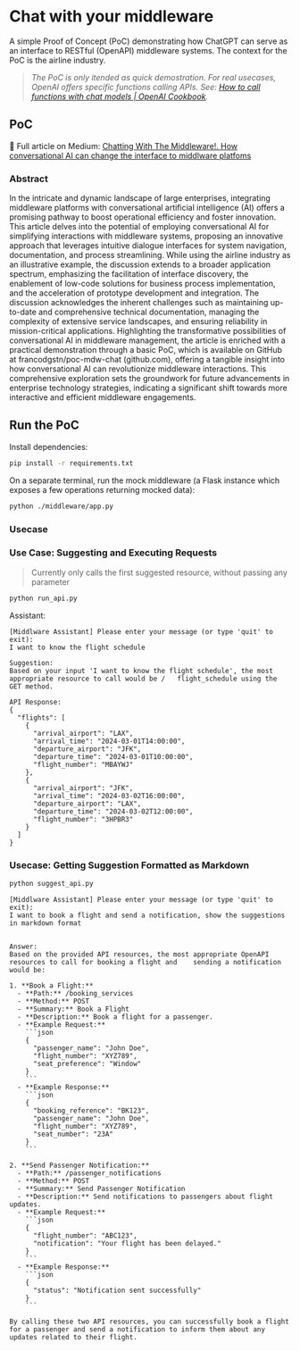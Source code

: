 # Chat with your middleware

A simple Proof of Concept (PoC) demonstrating how ChatGPT can serve as an interface to RESTful (OpenAPI) middleware systems. The context for the PoC is the airline industry.

> _The PoC is only itended as quick demostration. For real usecases, OpenAI offers specific functions calling APIs. See: [How to call functions with chat models | OpenAI Cookbook](https://cookbook.openai.com/examples/how_to_call_functions_with_chat_models)._

## PoC

📄 Full article on Medium: [Chatting With The Middleware!. How conversational AI can change the interface to middlware platfoms](https://medium.com/@franco.dgstn/chatting-with-the-middleware-6c2bc115daac)

### Abstract

In the intricate and dynamic landscape of large enterprises, integrating middleware platforms with conversational artificial intelligence (AI) offers a promising pathway to boost operational efficiency and foster innovation. This article delves into the potential of employing conversational AI for simplifying interactions with middleware systems, proposing an innovative approach that leverages intuitive dialogue interfaces for system navigation, documentation, and process streamlining. While using the airline industry as an illustrative example, the discussion extends to a broader application spectrum, emphasizing the facilitation of interface discovery, the enablement of low-code solutions for business process implementation, and the acceleration of prototype development and integration. The discussion acknowledges the inherent challenges such as maintaining up-to-date and comprehensive technical documentation, managing the complexity of extensive service landscapes, and ensuring reliability in mission-critical applications. Highlighting the transformative possibilities of conversational AI in middleware management, the article is enriched with a practical demonstration through a basic PoC, which is available on GitHub at francodgstn/poc-mdw-chat (github.com), offering a tangible insight into how conversational AI can revolutionize middleware interactions. This comprehensive exploration sets the groundwork for future advancements in enterprise technology strategies, indicating a significant shift towards more interactive and efficient middleware engagements.

## Run the PoC

Install dependencies:

```bash
pip install -r requirements.txt
```

On a separate terminal, run the mock middleware (a Flask instance which exposes a few operations returning mocked data):

```bash
python ./middleware/app.py
```

### Usecase

### Use Case: Suggesting and Executing Requests

> Currently only calls the first suggested resource, without passing any parameter

```bash
python run_api.py
```

Assistant:

```text
[Middlware Assistant] Please enter your message (or type 'quit' to exit):
I want to know the flight schedule

Suggestion:
Based on your input 'I want to know the flight schedule', the most appropriate resource to call would be /   flight_schedule using the GET method.

API Response:
{
  "flights": [
    {
      "arrival_airport": "LAX",
      "arrival_time": "2024-03-01T14:00:00",
      "departure_airport": "JFK",
      "departure_time": "2024-03-01T10:00:00",
      "flight_number": "MBAYWJ"
    },
    {
      "arrival_airport": "JFK",
      "arrival_time": "2024-03-02T16:00:00",
      "departure_airport": "LAX",
      "departure_time": "2024-03-02T12:00:00",
      "flight_number": "3HPBR3"
    }
  ]
}
```

### Usecase: Getting Suggestion Formatted as Markdown

```bash
python suggest_api.py
```

```text
[Middlware Assistant] Please enter your message (or type 'quit' to exit):
I want to book a flight and send a notification, show the suggestions in markdown format


Answer:
Based on the provided API resources, the most appropriate OpenAPI resources to call for booking a flight and    sending a notification would be:

1. **Book a Flight:**
  - **Path:** /booking_services
  - **Method:** POST
  - **Summary:** Book a Flight
  - **Description:** Book a flight for a passenger.
  - **Example Request:**
    ```json
    {
      "passenger_name": "John Doe",
      "flight_number": "XYZ789",
      "seat_preference": "Window"
    }
    ```
  - **Example Response:**
    ```json
    {
      "booking_reference": "BK123",
      "passenger_name": "John Doe",
      "flight_number": "XYZ789",
      "seat_number": "23A"
    }
    ```

2. **Send Passenger Notification:**
  - **Path:** /passenger_notifications
  - **Method:** POST
  - **Summary:** Send Passenger Notification
  - **Description:** Send notifications to passengers about flight updates.
  - **Example Request:**
    ```json
    {
      "flight_number": "ABC123",
      "notification": "Your flight has been delayed."
    }
    ```
  - **Example Response:**
    ```json
    {
      "status": "Notification sent successfully"
    }
    ```

By calling these two API resources, you can successfully book a flight for a passenger and send a notification to inform them about any updates related to their flight.
```
